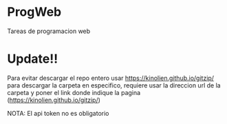 # ProgWeb
Tareas de programacion web

# Update!!
Para evitar descargar el repo entero usar https://kinolien.github.io/gitzip/ para descargar la carpeta en especifico, requiere usar la direccion url de la carpeta y poner el link donde indique la pagina (https://kinolien.github.io/gitzip/)

NOTA: El api token no es obligatorio
